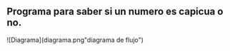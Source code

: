 ## Programa para saber si un numero es capicua o no.

![Diagrama](diagrama.png"diagrama de flujo") 
